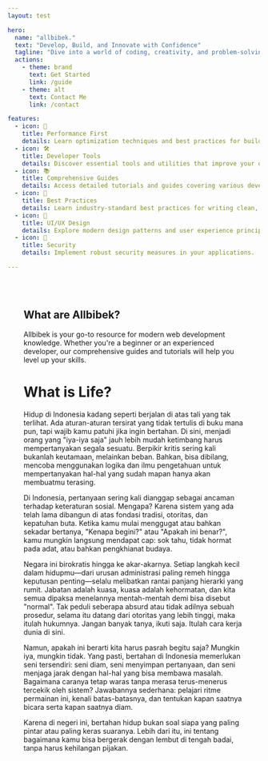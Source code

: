 ```yaml
---
layout: test

hero:
  name: "allbibek."
  text: "Develop, Build, and Innovate with Confidence"
  tagline: "Dive into a world of coding, creativity, and problem-solving, shared from my journey to yours. Together, let's explore programming, design, and personal growth as we build and innovate."
  actions:
    - theme: brand
      text: Get Started
      link: /guide
    - theme: alt
      text: Contact Me
      link: /contact

features:
  - icon: 🚀
    title: Performance First
    details: Learn optimization techniques and best practices for building high-performance applications.
  - icon: 🛠️
    title: Developer Tools
    details: Discover essential tools and utilities that improve your development workflow.
  - icon: 📚
    title: Comprehensive Guides
    details: Access detailed tutorials and guides covering various development topics.
  - icon: 🔧
    title: Best Practices
    details: Learn industry-standard best practices for writing clean, maintainable code.
  - icon: 🎨
    title: UI/UX Design
    details: Explore modern design patterns and user experience principles.
  - icon: 🔐
    title: Security
    details: Implement robust security measures in your applications.

---
```


<div class="vp-doc" style="padding: 2rem;">

## <span class="title">What are Allbibek?</span>

Allbibek is your go-to resource for modern web development knowledge. Whether you're a beginner or an experienced developer, our comprehensive guides and tutorials will help you level up your skills.


# What is Life?  

<PinterestIframe pinUrl="https://www.pinterest.com/pin/34832597112243536/" pinSize="small" />  

Hidup di Indonesia kadang seperti berjalan di atas tali yang tak terlihat. Ada aturan-aturan tersirat yang tidak tertulis di buku mana pun, tapi wajib kamu patuhi jika ingin bertahan. Di sini, menjadi orang yang "iya-iya saja" jauh lebih mudah ketimbang harus mempertanyakan segala sesuatu. Berpikir kritis sering kali bukanlah keutamaan, melainkan beban. Bahkan, bisa dibilang, mencoba menggunakan logika dan ilmu pengetahuan untuk mempertanyakan hal-hal yang sudah mapan hanya akan membuatmu terasing.

Di Indonesia, pertanyaan sering kali dianggap sebagai ancaman terhadap keteraturan sosial. Mengapa? Karena sistem yang ada telah lama dibangun di atas fondasi tradisi, otoritas, dan kepatuhan buta. Ketika kamu mulai menggugat atau bahkan sekadar bertanya, "Kenapa begini?" atau "Apakah ini benar?", kamu mungkin langsung mendapat cap: sok tahu, tidak hormat pada adat, atau bahkan pengkhianat budaya. 

Negara ini birokratis hingga ke akar-akarnya. Setiap langkah kecil dalam hidupmu—dari urusan administrasi paling remeh hingga keputusan penting—selalu melibatkan rantai panjang hierarki yang rumit. Jabatan adalah kuasa, kuasa adalah kehormatan, dan kita semua dipaksa menelannya mentah-mentah demi bisa disebut "normal". Tak peduli seberapa absurd atau tidak adilnya sebuah prosedur, selama itu datang dari otoritas yang lebih tinggi, maka itulah hukumnya. Jangan banyak tanya, ikuti saja. Itulah cara kerja dunia di sini.

Namun, apakah ini berarti kita harus pasrah begitu saja? Mungkin iya, mungkin tidak. Yang pasti, bertahan di Indonesia memerlukan seni tersendiri: seni diam, seni menyimpan pertanyaan, dan seni menjaga jarak dengan hal-hal yang bisa membawa masalah. Bagaimana caranya tetap waras tanpa merasa terus-menerus tercekik oleh sistem? Jawabannya sederhana: pelajari ritme permainan ini, kenali batas-batasnya, dan tentukan kapan saatnya bicara serta kapan saatnya diam.

Karena di negeri ini, bertahan hidup bukan soal siapa yang paling pintar atau paling keras suaranya. Lebih dari itu, ini tentang bagaimana kamu bisa bergerak dengan lembut di tengah badai, tanpa harus kehilangan pijakan.
